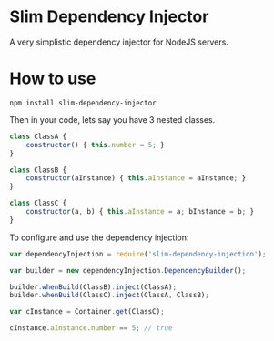# Slim Dependency Injector

A very simplistic dependency injector for NodeJS servers.

# How to use

`npm install slim-dependency-injector`

Then in your code, lets say you have 3 nested classes.

```javascript
class ClassA {
    constructor() { this.number = 5; }
}

class ClassB {
    constructor(aInstance) { this.aInstance = aInstance; }
}

class ClassC {
    constructor(a, b) { this.aInstance = a; bInstance = b; }
}
```

To configure and use the dependency injection:

```javascript
var dependencyInjection = require('slim-dependency-injection');

var builder = new dependencyInjection.DependencyBuilder();

builder.whenBuild(ClassB).inject(ClassA);
builder.whenBuild(ClassC).inject(ClassA, ClassB);

var cInstance = Container.get(ClassC);

cInstance.aInstance.number == 5; // true

```
 


